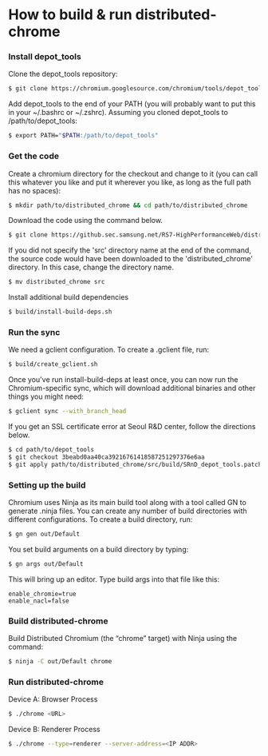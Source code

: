 
# How to build & run distributed-chrome


### Install depot_tools


Clone the depot_tools repository:

```sh
$ git clone https://chromium.googlesource.com/chromium/tools/depot_tools.git
```

Add depot_tools to the end of your PATH (you will probably want to put this in your ~/.bashrc or ~/.zshrc). Assuming you cloned depot_tools to /path/to/depot_tools:

```sh
$ export PATH="$PATH:/path/to/depot_tools"
```


### Get the code


Create a chromium directory for the checkout and change to it (you can call this whatever you like and put it wherever you like, as long as the full path has no spaces):

```sh
$ mkdir path/to/distributed_chrome && cd path/to/distributed_chrome
```

Download the code using the command below.

```sh
$ git clone https://github.sec.samsung.net/RS7-HighPerformanceWeb/distributed_chrome.git src
```

If you did not specify the 'src' directory name at the end of the command, the source code would have been downloaded to the 'distributed_chrome' directory. In this case, change the directory name.

```sh
$ mv distributed_chrome src
```

Install additional build dependencies

```sh
$ build/install-build-deps.sh
```


### Run the sync

We need a gclient configuration. To create a .gclient file, run:

```sh
$ build/create_gclient.sh
```

Once you've run install-build-deps at least once, you can now run the Chromium-specific sync, which will download additional binaries and other things you might need:

```sh
$ gclient sync --with_branch_head
```

If you get an SSL certificate error at Seoul R&D center, follow the directions below.

```sh
$ cd path/to/depot_tools
$ git checkout 3beabd0aa40ca39216761418587251297376e6aa
$ git apply path/to/distributed_chrome/src/build/SRnD_depot_tools.patch
```

### Setting up the build


Chromium uses Ninja as its main build tool along with a tool called GN to generate .ninja files. You can create any number of build directories with different configurations. To create a build directory, run:

```sh
$ gn gen out/Default
```

You set build arguments on a build directory by typing:

```sh
$ gn args out/Default
```

This will bring up an editor. Type build args into that file like this:

```
enable_chromie=true
enable_nacl=false
```


### Build distributed-chrome


Build Distributed Chromium (the “chrome” target) with Ninja using the command:

```sh
$ ninja -C out/Default chrome
```


### Run distributed-chrome


Device A: Browser Process

```sh
$ ./chrome <URL>
```

Device B: Renderer Process

```sh
$ ./chrome --type=renderer --server-address=<IP ADDR>
```
